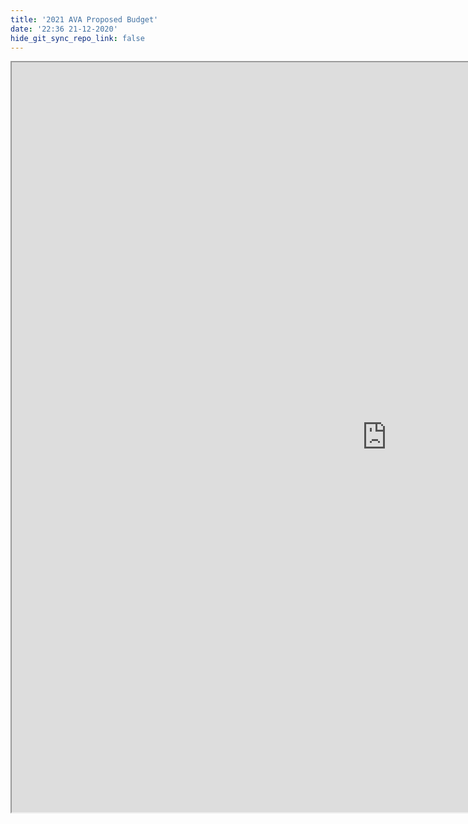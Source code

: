 ```yaml
---
title: '2021 AVA Proposed Budget'
date: '22:36 21-12-2020'
hide_git_sync_repo_link: false
---
```


<link id="linkstyle" rel='stylesheet' href='/css/ava.css'/>

<iframe e  width="1200" height="1200" src="https://docs.google.com/document/d/e/2PACX-1vQarVTdcegLBkKjK-4xZChjuCvG1dC5L8NB6bjk63lGUuLO7A20vyB0_1h1WA6wYjPzQprWIrpSlCC8/pub?embedded=true"></iframe>